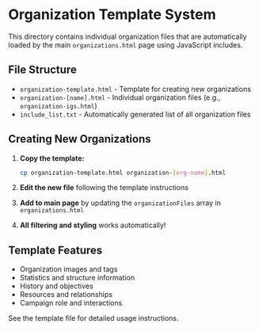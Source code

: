 # Organization Template System

This directory contains individual organization files that are automatically loaded by the main `organizations.html` page using JavaScript includes.

## File Structure

- `organization-template.html` - Template for creating new organizations
- `organization-[name].html` - Individual organization files (e.g., `organization-igs.html`)
- `include_list.txt` - Automatically generated list of all organization files

## Creating New Organizations

1. **Copy the template:**
   ```bash
   cp organization-template.html organization-[org-name].html
   ```

2. **Edit the new file** following the template instructions

3. **Add to main page** by updating the `organizationFiles` array in `organizations.html`

4. **All filtering and styling** works automatically!

## Template Features

- Organization images and tags
- Statistics and structure information
- History and objectives
- Resources and relationships
- Campaign role and interactions

See the template file for detailed usage instructions.
